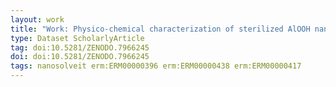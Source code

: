 ```yaml
---
layout: work
title: "Work: Physico-chemical characterization of sterilized AlOOH nanoparticles by XPS / HAXPES / SEM"
type: Dataset ScholarlyArticle
tag: doi:10.5281/ZENODO.7966245
doi: doi:10.5281/ZENODO.7966245
tags: nanosolveit erm:ERM00000396 erm:ERM00000438 erm:ERM00000417
---
```

